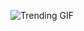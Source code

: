
<!-- GIF_SECTION -->
![Trending GIF](https://media0.giphy.com/media/v1.Y2lkPThiYjIxNzcyeTZsZWs4bHBibzhlbDBxeTQ4NnZ0aW9xZmlydGZ4azU0MjNsc3Y1ZiZlcD12MV9naWZzX3NlYXJjaCZjdD1n/vikmf2KDVzxyE/giphy.gif)
<!-- END_GIF_SECTION -->

